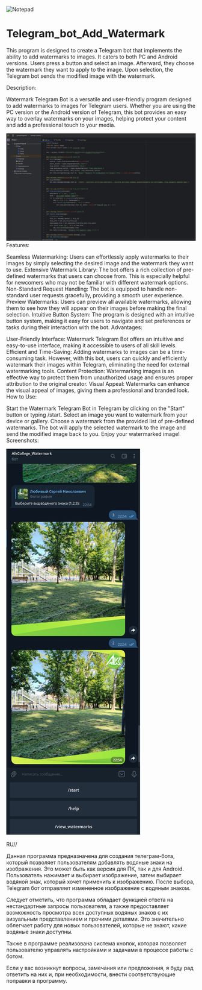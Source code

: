 ![Notepad](https://media.tproger.ru/uploads/2021/07/telebot-cover-icon-1-original.png)
# Telegram_bot_Add_Watermark
This program is designed to create a Telegram bot that implements the ability to add watermarks to images. It caters to both PC and Android versions. Users press a button and select an image. Afterward, they choose the watermark they want to apply to the image. Upon selection, the Telegram bot sends the modified image with the watermark.

Description:

Watermark Telegram Bot is a versatile and user-friendly program designed to add watermarks to images for Telegram users. Whether you are using the PC version or the Android version of Telegram, this bot provides an easy way to overlay watermarks on your images, helping protect your content and add a professional touch to your media.

![Notepad](img1.png)
Features:

Seamless Watermarking: Users can effortlessly apply watermarks to their images by simply selecting the desired image and the watermark they want to use.
Extensive Watermark Library: The bot offers a rich collection of pre-defined watermarks that users can choose from. This is especially helpful for newcomers who may not be familiar with different watermark options.
Non-Standard Request Handling: The bot is equipped to handle non-standard user requests gracefully, providing a smooth user experience.
Preview Watermarks: Users can preview all available watermarks, allowing them to see how they will appear on their images before making the final selection.
Intuitive Button System: The program is designed with an intuitive button system, making it easy for users to navigate and set preferences or tasks during their interaction with the bot.
Advantages:

User-Friendly Interface: Watermark Telegram Bot offers an intuitive and easy-to-use interface, making it accessible to users of all skill levels.
Efficient and Time-Saving: Adding watermarks to images can be a time-consuming task. However, with this bot, users can quickly and efficiently watermark their images within Telegram, eliminating the need for external watermarking tools.
Content Protection: Watermarking images is an effective way to protect them from unauthorized usage and ensures proper attribution to the original creator.
Visual Appeal: Watermarks can enhance the visual appeal of images, giving them a professional and branded look.
How to Use:

Start the Watermark Telegram Bot in Telegram by clicking on the "Start" button or typing /start.
Select an image you want to watermark from your device or gallery.
Choose a watermark from the provided list of pre-defined watermarks.
The bot will apply the selected watermark to the image and send the modified image back to you.
Enjoy your watermarked image!
Screenshots:

![Notepad](img2.png)

RU//


Данная программа предназначена для создания телеграм-бота, который позволяет пользователям добавлять водяные знаки на изображения. Это может быть как версия для ПК, так и для Android. Пользователь нажимает и выбирает изображение, затем выбирает водяной знак, который хочет применить к изображению. После выбора, Telegram бот отправляет измененное изображение с водяным знаком.

Следует отметить, что программа обладает функцией ответа на нестандартные запросы пользователя, а также предоставляет возможность просмотра всех доступных водяных знаков с их визуальным представлением и прочими деталями. Это значительно облегчает работу для новых пользователей, которые не знают, какие водяные знаки доступны.

Также в программе реализована система кнопок, которая позволяет пользователю управлять настройками и задачами в процессе работы с ботом.

Если у вас возникнут вопросы, замечания или предложения, я буду рад ответить на них и, при необходимости, внести соответствующие поправки в программу.
